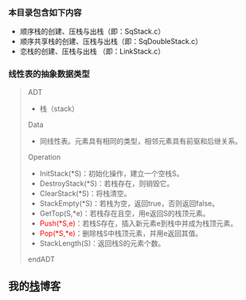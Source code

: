 
### 本目录包含如下内容  

- 顺序栈的创建、压栈与出栈（即：SqStack.c）
- 顺序共享栈的创建、压栈与出栈（即：SqDoubleStack.c）
- 恋栈的创建、压栈与出栈 （即：LinkStack.c）

### 线性表的抽象数据类型  

> ADT  
> - 栈（stack）  
>  
> Data  
>  
> - 同线性表。元素具有相同的类型，相邻元素具有前驱和后继关系。  
>
> Operation  
>
> - InitStack(*S)：初始化操作，建立一个空栈S。
> - DestroyStack(*S)：若栈存在，则销毁它。
> - ClearStack(*S)：将栈清空。
> - StackEmpty(*S)：若栈为空，返回true，否则返回false。
> - GetTop(S,*e)：若栈存在且空，用e返回S的栈顶元素。
> - <font color = 'red'>Push(*S,e)</font>：若栈S存在，插入新元素e到栈中并成为栈顶元素。
> - <font color = 'red'>Pop(*S,*e)</font>：删除栈S中栈顶元素，并用e返回其值。
> - StackLength(S)：返回栈S的元素个数。  
> 
> endADT

## 我的[栈](https://sxhpai.github.io/2022/03/26/DS/DS1/)博客
